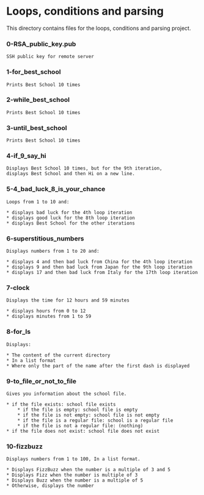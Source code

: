 # Loops, conditions and parsing

This directory contains files for the loops, conditions and parsing project.

### 0-RSA_public_key.pub

	SSH public key for remote server

### 1-for_best_school

	Prints Best School 10 times

### 2-while_best_school

	Prints Best School 10 times

### 3-until_best_school

	Prints Best School 10 times

### 4-if_9_say_hi

	Displays Best School 10 times, but for the 9th iteration,
	displays Best School and then Hi on a new line.

### 5-4_bad_luck_8_is_your_chance

	Loops from 1 to 10 and:

	* displays bad luck for the 4th loop iteration
	* displays good luck for the 8th loop iteration
	* displays Best School for the other iterations

### 6-superstitious_numbers

	Displays numbers from 1 to 20 and:

	* displays 4 and then bad luck from China for the 4th loop iteration
	* displays 9 and then bad luck from Japan for the 9th loop iteration
	* displays 17 and then bad luck from Italy for the 17th loop iteration

### 7-clock

	Displays the time for 12 hours and 59 minutes

	* displays hours from 0 to 12
	* displays minutes from 1 to 59

### 8-for_ls

	Displays:

	* The content of the current directory
	* In a list format
	* Where only the part of the name after the first dash is displayed

### 9-to_file_or_not_to_file

	Gives you information about the school file.

	* if the file exists: school file exists
		* if the file is empty: school file is empty
		* if the file is not empty: school file is not empty
		* if the file is a regular file: school is a regular file
		* if the file is not a regular file: (nothing)
	* if the file does not exist: school file does not exist

### 10-fizzbuzz

	Displays numbers from 1 to 100, In a list format.

	* Displays FizzBuzz when the number is a multiple of 3 and 5
	* Displays Fizz when the number is multiple of 3
	* Displays Buzz when the number is a multiple of 5
	* Otherwise, displays the number
